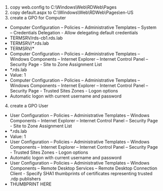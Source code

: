 1. copy web.config to C:\Windows\Web\RDWeb\Pages
2. copy default.aspx to C:\Windows\Web\RDWeb\Pages\en-US
3. create a GPO for Computer
* Computer Configuration – Policies – Administrative Templates – System – Credentials Delegation - Allow delegating default credentials
* TERMSRV/rds-cb1.rds.lab
* TERMSRV/*.rds.lab
* TERMSRV/*
* Computer Configuration – Policies – Administrative Templates – Windows Components – Internet Explorer – Internet Control Panel – Security Page - Site to Zone Assignment List
* *.rds.lab
* Value: 1
 * Computer Configuration – Policies – Administrative Templates – Windows Components – Internet Explorer – Internet Control Panel – Security Page - Trusted Sites Zones  - Logon options
* Automatic logon with current username and password
4. create a GPO User
* User Configuration – Policies – Administrative Templates – Windows Components – Internet Explorer – Internet Control Panel – Security Page - Site to Zone Assignment List
* *.rds.lab
* Value: 1
* User Configuration – Policies – Administrative Templates – Windows Components – Internet Explorer – Internet Control Panel – Security Page - Trusted Sites Zones  - Logon options
* Automatic logon with current username and password
* User Configuration – Policies – Administrative Templates – Windows Components – Remote Desktop Services – Remote Desktop Connection Client - Specify SHA1 thumbprints of certificates representing trusted .rdp publishers
* THUMBPRINT HERE
